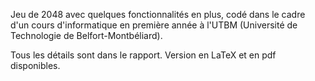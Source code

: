 Jeu de 2048 avec quelques fonctionnalités en plus, codé dans le cadre d'un cours d'informatique en première année à l'UTBM (Université de Technologie de Belfort-Montbéliard).

Tous les détails sont dans le rapport. Version en LaTeX et en pdf disponibles.
